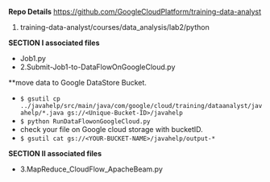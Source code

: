 **Repo Details**
https://github.com/GoogleCloudPlatform/training-data-analyst

1. training-data-analyst/courses/data_analysis/lab2/python

**SECTION I associated files**
- Job1.py
- 2.Submit-Job1-to-DataFlowOnGoogleCloud.py

**move data to Google DataStore Bucket.
-  ```$ gsutil cp ../javahelp/src/main/java/com/google/cloud/training/dataanalyst/javahelp/*.java gs://<Unique-Bucket-ID>/javahelp```
- ```$ python RunDataFlowonGoogleCloud.py```
- check your file on Google cloud storage with bucketID.
- ```$ gsutil cat gs://<YOUR-BUCKET-NAME>/javahelp/output-* ```



**SECTION II associated files**
- 3.MapReduce_CloudFlow_ApacheBeam.py
